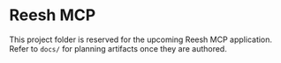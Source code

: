 # Reesh MCP

This project folder is reserved for the upcoming Reesh MCP application. Refer to `docs/` for planning artifacts once they are authored.
